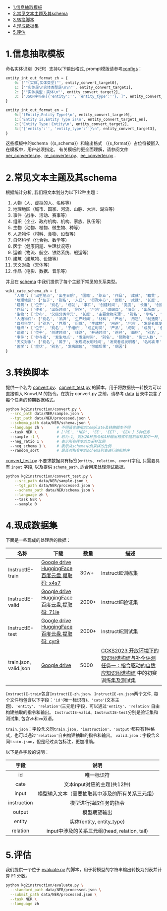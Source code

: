 - [1.信息抽取模板](#1信息抽取模板)
- [2.常见文本主题及其schema](#2常见文本主题及其schema)
- [3.转换脚本](#3转换脚本)
- [4.现成数据集](#4现成数据集)
- [5.评估](#5评估)


# 1.信息抽取模板
命名实体识别（NER）支持以下输出格式, prompt模版请参考[configs](../configs)：

```python
entity_int_out_format_zh = {
    0: ['"(实体,实体类型)"', entity_convert_target0],
    1: ['"实体是\n实体类型是\n\n"', entity_convert_target1],
    2: ['"实体类型：实体\n"', entity_convert_target2],
    3: ["JSON字符串[{'entity':'', 'entity_type':''}, ]", entity_convert_target3],
}

entity_int_out_format_en = {
    0:['(Entity,Entity Type)\n', entity_convert_target0],
    1:['Entity is,Entity Type is\n', entity_convert_target1_en],
    2:['Entity Type：Entity\n', entity_convert_target2],
    3:["{'entity':'', 'entity_type':''}\n", entity_convert_target3],
} 
```


这些模板中的schema（{s_schema}）和输出格式 （{s_format}）占位符被嵌入在模板中，用户必须指定。
有关模板的更全面理解，请参阅文件  [ner_converter.py](https://github.com/zjunlp/DeepKE/blob/main/example/llm/InstructKGC/kg2instruction/convert/converter/ner_converter.py)、[re_converter.py](https://github.com/zjunlp/DeepKE/blob/main/example/llm/InstructKGC/kg2instruction/convert/converter/re_converter.py)、[ee_converter.py](https://github.com/zjunlp/DeepKE/blob/main/example/llm/InstructKGC/kg2instruction/convert/converter/ee_converter.py) .


# 2.常见文本主题及其schema

根据统计分析, 我们将文本划分为以下12种主题：

1. 人物（人、虚拟的人、名称等）
2. 地理地区（城市、国家、河流、山脉、大洲、湖泊等）
3. 事件（战争、活动、赛事等）
4. 组织（企业、政府机构、机构、家族、队伍等）
5. 生物（动物、植物、微生物、种等）
6. 人造物件（材料、食物、设备等）
7. 自然科学（化合物、数学等）
8. 医学（健康问题、生理状况等）
9. 运输（物流、航空、铁路系统、船运等）
10. 建筑（建筑物、设施等）
11. 天文对象（天体等）
12. 作品（电影、数据、音乐等）

并且在 [schema](./kg2instruction/schema.py) 中我们提供了每个主题下常见的关系类型。

```python
wiki_cate_schema_zh = {
    '人物': ['出生地点', '出生日期', '国籍', '职业', '作品', '成就', '籍贯', '职务', '配偶', '父母', '别名', '所属组织', '死亡日期', '兄弟姊妹', '墓地'], 
    '地理地区': ['位于', '别名', '人口', '行政中心', '面积', '成就', '长度', '宽度', '海拔'], 
    '建筑': ['位于', '别名', '成就', '事件', '创建时间', '宽度', '长度', '创建者', '高度', '面积', '名称由来'], 
    '作品': ['作者', '出版时间', '别名', '产地', '改编自', '演员', '出版商', '成就', '表演者', '导演', '制片人', '编剧', '曲目', '作曲者', '作词者', '制作商', '票房', '出版平台'], 
    '生物': ['分布', '父级分类单元', '长度', '主要食物来源', '别名', '学名', '重量', '宽度', '高度'], 
    '人造物件': ['别名', '品牌', '生产时间', '材料', '产地', '用途', '制造商', '发现者或发明者'], 
    '自然科学': ['别名', '性质', '组成', '生成物', '用途', '产地', '发现者或发明者'], 
    '组织': ['位于', '别名', '子组织', '成立时间', '产品', '成就', '成员', '创始人', '解散时间', '事件'], 
    '运输': ['位于', '创建时间', '线路', '开通时间', '途经', '面积', '别名', '长度', '宽度', '成就', '车站等级'], 
    '事件': ['参与者', '发生地点', '发生时间', '别名', '赞助者', '伤亡人数', '起因', '导致', '主办方', '所获奖项', '获胜者'], 
    '天文对象': ['别名', '属于', '发现或发明时间', '发现者或发明者', '名称由来', '绝对星等', '直径', '质量'], 
    '医学': ['症状', '别名', '发病部位', '可能后果', '病因']
}
```


# 3.转换脚本

提供一个名为 [convert.py](https://github.com/zjunlp/DeepKE/blob/main/example/llm/InstructKGC/kg2instruction/convert.py)、[convert_test.py](https://github.com/zjunlp/DeepKE/blob/main/example/llm/InstructKGC/kg2instruction/convert_test.py) 的脚本，用于将数据统一转换为可以直接输入 KnowLM 的指令。在执行 convert.py 之前，请参考 [data](https://github.com/zjunlp/DeepKE/tree/main/example/llm/InstructKGC/data) 目录中包含了每个任务的预期数据格式。

```bash
python kg2instruction/convert.py \
  --src_path data/NER/sample.json \
  --tgt_path data/NER/processed.json \
  --schema_path data/NER/schema.json \
  --language zh \      # 不同语言使用的template及转换脚本不同
  --task NER \         # ['RE', 'NER', 'EE', 'EET', 'EEA'] 5种任务
  --sample -1 \        # 若为-1, 则从20种指令和4种输出格式中随机采样其中一种, 否则即为指定的指令格式, -1<=sample<20
  --neg_ratio 1 \      # 表示所有样本的负采样比例
  --neg_schema 1 \     # 表示从schema中负采样的比例
  --random_sort        # 是否对指令中的schema列表进行随机排序
```

[convert_test.py](https://github.com/zjunlp/DeepKE/blob/main/example/llm/InstructKGC/kg2instruction/convert_test.py) 不要求数据具有标签(`entity`、`relation`、`event`)字段, 只需要具有 `input` 字段, 以及提供 `schema_path`, 适合用来处理测试数据。

```bash
python kg2instruction/convert_test.py \
    --src_path data/NER/sample.json \
    --tgt_path data/NER/processed.json \
    --schema_path data/NER/schema.json \
    --language zh \      
    --task NER \          
    --sample 0 
```


# 4.现成数据集

下面是一些现成的处理后的数据：

| 名称                  | 下载                                                                                                                     | 数量     | 描述                                                                                                                                                       |
| ------------------- | ---------------------------------------------------------------------------------------------------------------------- | ------ | -------------------------------------------------------------------------------------------------------------------------------------------------------- |
| InstructIE-train       | [Google drive](https://drive.google.com/file/d/1VX5buWC9qVeVuudh_mhc_nC7IPPpGchQ/view?usp=drive_link) <br/> [HuggingFace](https://huggingface.co/datasets/zjunlp/KnowLM-IE) <br/> [百度云盘,提取码: x4s7](https://pan.baidu.com/s/1xXVrjkinw4cyKKFBR8BwQw?pwd=x4s7)    | 30w+ | InstructIE训练集                                                                                     |
| InstructIE-valid       | [Google drive](https://drive.google.com/file/d/1EMvqYnnniKCGEYMLoENE1VD6DrcQ1Hhj/view?usp=drive_link) <br/> [HuggingFace](https://huggingface.co/datasets/zjunlp/KnowLM-IE) <br/> [百度云盘,提取码: 71ie](https://pan.baidu.com/s/11u_f_JT30W6B5xmUPC3enw?pwd=71ie)    | 2000+ | InstructIE验证集                                                                                     |
| InstructIE-test       | [Google drive](https://drive.google.com/file/d/1WdG6_ouS-dBjWUXLuROx03hP-1_QY5n4/view?usp=drive_link) <br/> [HuggingFace](https://huggingface.co/datasets/zjunlp/KnowLM-IE) <br/> [百度云盘,提取码: cyr9](https://pan.baidu.com/s/1JiRiOoyBVOold58zY482TA?pwd=cyr9)     | 2000+ | InstructIE测试集                                                                                     |
| train.json, valid.json          | [Google drive](https://drive.google.com/file/d/1vfD4xgToVbCrFP2q-SD7iuRT2KWubIv9/view?usp=sharing)                     | 5000   | [CCKS2023 开放环境下的知识图谱构建与补全评测任务一：指令驱动的自适应知识图谱构建](https://tianchi.aliyun.com/competition/entrance/532080/introduction) 中的初赛训练集及测试集 |


`InstructIE-train`包含`InstructIE-zh.json`、`InstructIE-en.json`两个文件, 每个文件均包含以下字段：`'id'`(唯一标识符)、`'cate'`(文本主题)、`'entity'`、`'relation'`(三元组)字段，可以通过`'entity'`、`'relation'`自由构建抽取的指令和输出。
`InstructIE-valid`、`InstructIE-test`分别是验证集和测试集, 包含`zh`和`en`双语。

`train.json`：字段含义同`train.json`，`'instruction'`、`'output'`都只有1种格式，也可以通过`'relation'`自由构建抽取的指令和输出。
`valid.json`：字段含义同`train.json`，但是经过众包标注，更加准确。


以下是各字段的说明：

|    字段     |                          说明                          |
| :---------: | :----------------------------------------------------: |
|     id      |                     唯一标识符                           |
|    cate     |     文本input对应的主题(共12种)                           |
|    input    |    模型输入文本（需要抽取其中涉及的所有关系三元组）            |
| instruction |                 模型进行抽取任务的指令                     |
| output      |                   模型期望输出                           |
| entity      |            实体(entity, entity_type)                    |
| relation    |     input中涉及的关系三元组(head, relation, tail)         |




# 5.评估
我们提供一个位于 [evaluate.py](https://github.com/zjunlp/DeepKE/blob/main/example/llm/InstructKGC/kg2instruction/evaluate.py) 的脚本，用于将模型的字符串输出转换为列表并计算 F1 分数。

```bash
python kg2instruction/evaluate.py \
  --standard_path data/NER/processed.json \
  --submit_path data/NER/processed.json \
  --task NER \
  --language zh
```

